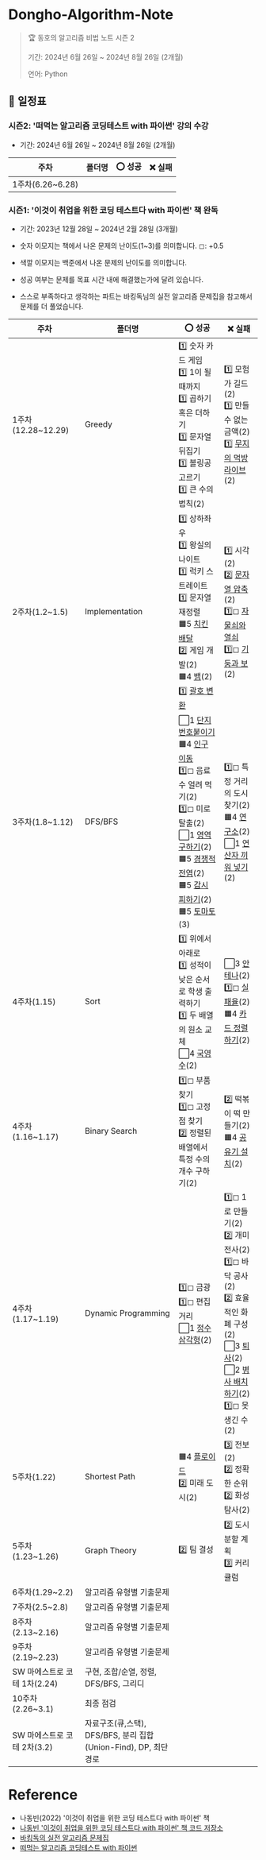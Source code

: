 # Dongho-Algorithm-Note

> 🏆 동호의 알고리즘 비법 노트 시즌 2
>
> 기간: 2024년 6월 26일 ~ 2024년 8월 26일 (2개월)
>
> 언어: Python

## 📅 일정표

### 시즌2: '떠먹는 알고리즘 코딩테스트 with 파이썬' 강의 수강
- 기간: 2024년 6월 26일 ~ 2024년 8월 26일 (2개월)

| 주차               | 폴더명                 | ⭕ 성공                                                                  | ❌ 실패                                                                          |
| ------------------ | ---------------------- | ------------------------------------------------------------------------ | -------------------------------------------------------------------------------- |
| 1주차(6.26~6.28) | | | |

### 시즌1: '이것이 취업을 위한 코딩 테스트다 with 파이썬' 책 완독
- 기간: 2023년 12월 28일 ~ 2024년 2월 28일 (3개월)

- 숫자 이모지는 책에서 나온 문제의 난이도(1~3)를 의미합니다. ◻: +0.5
- 색깔 이모지는 백준에서 나온 문제의 난이도를 의미합니다.
- 성공 여부는 문제를 목표 시간 내에 해결했는가에 달려 있습니다.
- 스스로 부족하다고 생각하는 파트는 바킹독님의 실전 알고리즘 문제집을 참고해서 문제를 더 풀었습니다.

| 주차               | 폴더명                 | ⭕ 성공                                                                  | ❌ 실패                                                                          |
| ------------------ | ---------------------- | ------------------------------------------------------------------------ | -------------------------------------------------------------------------------- |
| 1주차(12.28~12.29) | Greedy                 | 1️⃣ 숫자 카드 게임<br>1️⃣ 1이 될 때까지<br>1️⃣ 곱하기 혹은 더하기<br>1️⃣ 문자열 뒤집기<br>1️⃣ 볼링공 고르기<br>1️⃣ 큰 수의 법칙(2)  | 1️⃣ 모험가 길드(2)<br>1️⃣ 만들 수 없는 금액(2)<br>1️⃣ [무지의 먹방 라이브](https://school.programmers.co.kr/learn/courses/30/lessons/42891)(2)|
| 2주차(1.2~1.5)     | Implementation | 1️⃣ 상하좌우<br>1️⃣ 왕실의 나이트<br>1️⃣ 럭키 스트레이트<br>1️⃣ 문자열 재정렬<br>🟧5 [치킨 배달](https://www.acmicpc.net/problem/15686)<br>2️⃣ 게임 개발(2)<br>🟧4 [뱀](https://www.acmicpc.net/problem/3190)(2)<br>1️⃣ [괄호 변환](https://school.programmers.co.kr/learn/courses/30/lessons/60058) | 1️⃣ 시각(2)<br>2️⃣ [문자열 압축](https://school.programmers.co.kr/learn/courses/30/lessons/60057?language=python3)(2)<br>1️⃣◻ [자물쇠와 열쇠](https://school.programmers.co.kr/learn/courses/30/lessons/60059)<br>1️⃣◻ [기둥과 보](https://school.programmers.co.kr/learn/courses/30/lessons/60061)(2)|
| 3주차(1.8~1.12)    | DFS/BFS                | ⬜1 [단지번호붙이기](https://www.acmicpc.net/problem/2667)<br>🟧4 [인구 이동](https://www.acmicpc.net/problem/16234)<br>1️⃣◻ 음료수 얼려 먹기(2)<br>1️⃣◻ 미로 탈출(2)<br>⬜1 [영역 구하기](https://www.acmicpc.net/problem/2583)(2)<br>🟧5 [경쟁적 전염](https://www.acmicpc.net/problem/18405)(2)<br>🟧5 [감시 피하기](https://www.acmicpc.net/problem/18428)(2)<br>🟧5 [토마토](https://www.acmicpc.net/problem/7569)(3) | 1️⃣◻ 특정 거리의 도시 찾기(2)<br>🟧4 [연구소](https://www.acmicpc.net/problem/14502)(2)<br>⬜1 [연산자 끼워 넣기](https://www.acmicpc.net/problem/14888)(2)|
| 4주차(1.15) | Sort | 1️⃣ 위에서 아래로<br>1️⃣ 성적이 낮은 순서로 학생 출력하기<br>1️⃣ 두 배열의 원소 교체<br>⬜4 [국영수](https://www.acmicpc.net/problem/10825)(2) |⬜3 [안테나](https://www.acmicpc.net/problem/18310)(2)<br>1️⃣◻ [실패율](https://school.programmers.co.kr/learn/courses/30/lessons/42889)(2)<br>🟧4 [카드 정렬하기](https://www.acmicpc.net/problem/1715)(2)|
| 4주차(1.16~1.17) | Binary Search | 1️⃣◻ 부품 찾기<br>1️⃣◻ 고정점 찾기<br>2️⃣ 정렬된 배열에서 특정 수의 개수 구하기(2) | 2️⃣ 떡볶이 떡 만들기(2)<br>🟧4 [공유기 설치](https://www.acmicpc.net/problem/2110)(2)
| 4주차(1.17~1.19) | Dynamic Programming | 1️⃣◻ 금광<br>1️⃣◻ 편집 거리<br>⬜1 [정수 삼각형](https://www.acmicpc.net/problem/1932)(2) | 1️⃣◻ 1로 만들기(2)<br>2️⃣ 개미 전사(2)<br>1️⃣◻ 바닥 공사(2)<br>2️⃣ 효율적인 화폐 구성(2)<br>⬜3 [퇴사](https://www.acmicpc.net/problem/14501)(2)<br>⬜2 [병사 배치하기](https://www.acmicpc.net/problem/18353)(2)<br>1️⃣◻ 못생긴 수(2) |
| 5주차(1.22) | Shortest Path | 🟧4 [플로이드](https://www.acmicpc.net/problem/11404)<br>2️⃣ 미래 도시(2) | 3️⃣ 전보(2)<br>2️⃣ 정확한 순위<br>2️⃣ 화성 탐사(2)
| 5주차(1.23~1.26) | Graph Theory | 2️⃣ 팀 결성 | 2️⃣ 도시 분할 계획<br>3️⃣ 커리큘럼
| 6주차(1.29~2.2) | 알고리즘 유형별 기출문제 |
| 7주차(2.5~2.8) | 알고리즘 유형별 기출문제 |
| 8주차(2.13~2.16) | 알고리즘 유형별 기출문제 |
| 9주차(2.19~2.23) | 알고리즘 유형별 기출문제 |
| SW 마에스트로 코테 1차(2.24) | 구현, 조합/순열, 정렬, DFS/BFS, 그리디
| 10주차(2.26~3.1) | 최종 점검 |
| SW 마에스트로 코테 2차(3.2) | 자료구조(큐,스택), DFS/BFS, 분리 집합 (Union-Find), DP, 최단경로

# Reference

- 나동빈(2022) '이것이 취업을 위한 코딩 테스트다 with 파이썬' 책
- [나동빈 '이것이 취업을 위한 코딩 테스트다 with 파이썬' 책 코드 저장소](https://github.com/ndb796/python-for-coding-test)
- [바킹독의 실전 알고리즘 문제집](https://github.com/encrypted-def/basic-algo-lecture/blob/master/workbook.md)
- [떠먹는 알고리즘 코딩테스트 with 파이썬](https://www.inflearn.com/course/%EB%96%A0%EB%A8%B9%EB%8A%94-%EC%BD%94%EB%94%A9-%ED%85%8C%EC%8A%A4%ED%8A%B8)
